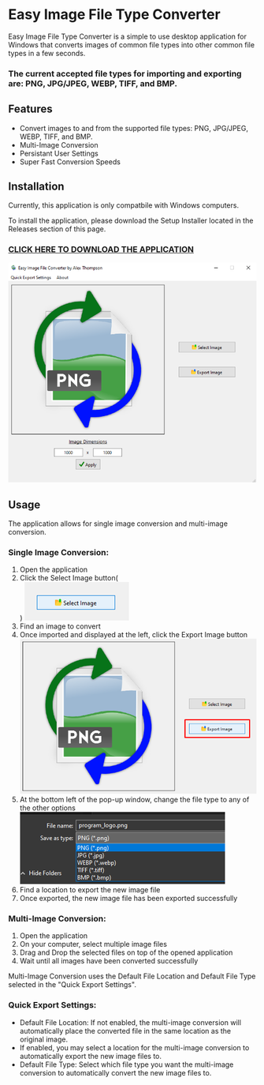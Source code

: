 # Easy Image File Type Converter

Easy Image File Type Converter is a simple to use desktop application for Windows that converts images of common file types into other common file types in a few seconds.<br/>
### The current accepted file types for importing and exporting are: PNG, JPG/JPEG, WEBP, TIFF, and BMP. 

## Features
- Convert images to and from the supported file types: PNG, JPG/JPEG, WEBP, TIFF, and BMP.
- Multi-Image Conversion
- Persistant User Settings
- Super Fast Conversion Speeds

## Installation
Currently, this application is only compatbile with Windows computers.

To install the application, please download the Setup Installer located in the Releases section of this page.

### [CLICK HERE TO DOWNLOAD THE APPLICATION](https://github.com/AlexThomp1/Easy-Image-File-Type-Converter/releases/)

![Image of Application](media/MainImage.png)

## Usage
The application allows for single image conversion and multi-image conversion.

### Single Image Conversion:
1) Open the application
2) Click the Select Image button(<br>)
![Image of Application](media/step2.png)
3) Find an image to convert
4) Once imported and displayed at the left, click the Export Image button
![Image of Application](media/step4.png)
5) At the bottom left of the pop-up window, change the file type to any of the other options
![Image of Application](media/step5.png)
6) Find a location to export the new image file
7) Once exported, the new image file has been exported successfully

### Multi-Image Conversion:
1) Open the application
2) On your computer, select multiple image files
3) Drag and Drop the selected files on top of the opened application
4) Wait until all images have been converted successfully

Multi-Image Conversion uses the Default File Location and Default File Type selected in the "Quick Export Settings".

### Quick Export Settings:
- Default File Location: If not enabled, the multi-image conversion will automatically place the converted file in the same location as the original image.
- If enabled, you may select a location for the multi-image conversion to automatically export the new image files to.
- Default File Type: Select which file type you want the multi-image conversion to automatically convert the new image files to.

